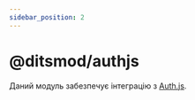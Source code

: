 ```yaml
---
sidebar_position: 2
---
```


# @ditsmod/authjs

Даний модуль забезпечує інтеграцію з [Auth.js][1].


[1]: https://authjs.dev/
